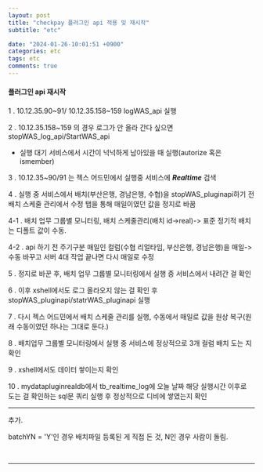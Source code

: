```yaml
---
layout: post
title: "checkpay 플러그인 api 적용 및 재시작"
subtitle: "etc"

date: "2024-01-26-10:01:51 +0900"
categories: etc
tags: etc
comments: true
---
```




#### 플러그인 api 재시작

1 . 10.12.35.90~91/ 10.12.35.158~159 logWAS_api 실행

2 . 10.12.35.158~159 의 경우 로그가 안 올라 간다 싶으면 stopWAS_log_api/StartWAS_api 
- 실행 대기 서비스에서 시간이 넉넉하게 남아있을 때 실행(autorize 혹은 ismember) 

3 . 10.12.35~90/91 는 젝스 어드민에서 실행중 서비스에 ***Realtime*** 검색

4 . 실행 중 서비스에서 배치(부산은행, 경남은행, 수협)을 stopWAS_pluginapi하기 전 배치 스케줄 관리에서 수정 탭을 통해 매일이였던 값을 정지로 바꿈

4-1 .  배치 업무 그룹별 모니터링, 배치 스케줄관리(배치 id->real)-> 표준 정기적 배치는 디폴트 값이 수동.

4-2 . api 하기 전 주기구분 매일인 컬럼(수협 리얼타임, 부산은행, 경남은행)을 매일-> 수동 바꾸고 
서버 4대 작업 끝나면 다시 매일로 수정

5 . 정지로 바꾼 후, 배치 업무 그룹별 모니터링에서 실행 중 서비스에서 내려간 걸 확인

6 . 이후 xshell에서도 로그 올라오지 않는 걸 확인 후 stopWAS_pluginapi/statrWAS_pluginapi 실행

7 . 다시 젝스 어드민에서 배치 스케줄 관리를 실행, 수동에서 매일로 값을 원상 복구(원래 수동이였던 하나는 그대로 둔다.)

8 . 배치업무 그룹별 모니터링에서 실행 중 서비스에 정상적으로 3개 컬럼 배치 도는 지 확인

9 . xshell에서도 데이터 쌓이는지 확인

10 . mydatapluginrealdb에서 tb_realtime_log에 오늘 날짜 해당 실행시간 이후로 도는 걸 확인하는 sql문 쿼리 실행 후 정상적으로 디비에 쌓였는지 확인


-------  

추가.

batchYN = 'Y'인 경우 배치파일 등록된 게 직접 돈 것, N인 경우 사람이 돌림.


<br>

------

